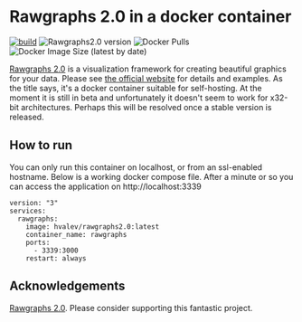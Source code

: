 # Rawgraphs 2.0 in a docker container
[![build](https://github.com/hvalev/rawgraphs2.0-docker/actions/workflows/build.yml/badge.svg)](https://github.com/hvalev/rawgraphs2.0-docker/actions/workflows/build.yml)
![Rawgraphs2.0 version](https://img.shields.io/badge/version-2.0.1-brightgreen)
![Docker Pulls](https://img.shields.io/docker/pulls/hvalev/rawgraphs2.0)
![Docker Image Size (latest by date)](https://img.shields.io/docker/image-size/hvalev/rawgraphs2.0)

[Rawgraphs 2.0](https://github.com/rawgraphs/rawgraphs-app) is a visualization framework for creating beautiful graphics for your data. Please see [the official website](https://app.rawgraphs.io/) for details and examples. As the title says, it's a docker container suitable for self-hosting. At the moment it is still in beta and unfortunately it doesn't seem to work for x32-bit architectures. Perhaps this will be resolved once a stable version is released.

## How to run
You can only run this container on localhost, or from an ssl-enabled hostname. Below is a working docker compose file. After a minute or so you can access the application on http://localhost:3339
```
version: "3"
services:
  rawgraphs:
    image: hvalev/rawgraphs2.0:latest
    container_name: rawgraphs
    ports:
      - 3339:3000
    restart: always
```

## Acknowledgements
[Rawgraphs 2.0](https://github.com/rawgraphs/rawgraphs-app). Please consider supporting this fantastic project.
